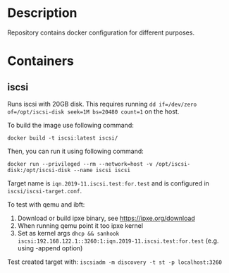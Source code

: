 # Description
Repository contains docker configuration for different purposes.

# Containers

## iscsi
Runs iscsi with 20GB disk.
This requires running `dd if=/dev/zero of=/opt/iscsi-disk seek=1M bs=20480 count=1` on the host.

To build the image use following command:
```
docker build -t iscsi:latest iscsi/
```

Then, you can run it using following command:
```
docker run --privileged --rm --network=host -v /opt/iscsi-disk:/opt/iscsi-disk --name iscsi iscsi
```
Target name is `iqn.2019-11.iscsi.test:for.test` and is configured in `iscsi/iscsi-target.conf`.

To test with qemu and ibft:
1. Download or build ipxe binary, see https://ipxe.org/download
2. When running qemu point it too ipxe kernel
3. Set as kernel args `dhcp && sanhook iscsi:192.168.122.1::3260:1:iqn.2019-11.iscsi.test:for.test` (e.g. using -append option)

Test created target with:
`iscsiadm -m discovery -t st -p localhost:3260`
